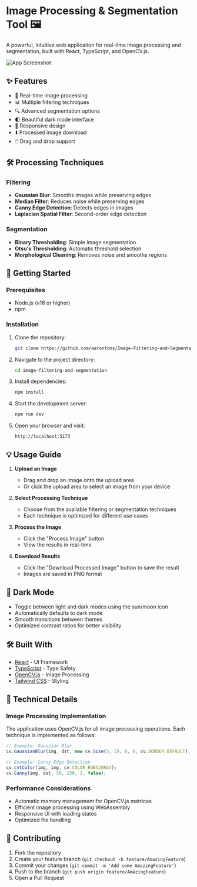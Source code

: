# Image Processing & Segmentation Tool 🖼️

A powerful, intuitive web application for real-time image processing and segmentation, built with React, TypeScript, and OpenCV.js.

![App Screenshot](https://images.unsplash.com/photo-1633419461186-7d40a38105ec?auto=format&fit=crop&q=80&w=1200&h=600)

## ✨ Features

- 🎨 Real-time image processing
- 📊 Multiple filtering techniques
- 🔍 Advanced segmentation options
- 🌓 Beautiful dark mode interface
- 📱 Responsive design
- ⬇️ Processed image download
- 🖱️ Drag and drop support

## 🛠️ Processing Techniques

### Filtering
- **Gaussian Blur**: Smooths images while preserving edges
- **Median Filter**: Reduces noise while preserving edges
- **Canny Edge Detection**: Detects edges in images
- **Laplacian Spatial Filter**: Second-order edge detection

### Segmentation
- **Binary Thresholding**: Simple image segmentation
- **Otsu's Thresholding**: Automatic threshold selection
- **Morphological Cleaning**: Removes noise and smooths regions

## 🚀 Getting Started

### Prerequisites
- Node.js (v18 or higher)
- npm

### Installation

1. Clone the repository:
   ```bash
   git clone https://github.com/aarontoms/Image-Filtering-and-Segmentation.git
   ```

2. Navigate to the project directory:
   ```bash
   cd image-filtering-and-segmentation
   ```

3. Install dependencies:
   ```bash
   npm install
   ```

4. Start the development server:
   ```bash
   npm run dev
   ```

5. Open your browser and visit:
   ```
   http://localhost:5173
   ```

## 💡 Usage Guide

1. **Upload an Image**
   - Drag and drop an image onto the upload area
   - Or click the upload area to select an image from your device

2. **Select Processing Technique**
   - Choose from the available filtering or segmentation techniques
   - Each technique is optimized for different use cases

3. **Process the Image**
   - Click the "Process Image" button
   - View the results in real-time

4. **Download Results**
   - Click the "Download Processed Image" button to save the result
   - Images are saved in PNG format

## 🎨 Dark Mode

- Toggle between light and dark modes using the sun/moon icon
- Automatically defaults to dark mode
- Smooth transitions between themes
- Optimized contrast ratios for better visibility

## 🛠️ Built With

- [React](https://reactjs.org/) - UI Framework
- [TypeScript](https://www.typescriptlang.org/) - Type Safety
- [OpenCV.js](https://docs.opencv.org/4.x/d5/d10/tutorial_js_root.html) - Image Processing
- [Tailwind CSS](https://tailwindcss.com/) - Styling

## 📝 Technical Details

### Image Processing Implementation

The application uses OpenCV.js for all image processing operations. Each technique is implemented as follows:

```typescript
// Example: Gaussian Blur
cv.GaussianBlur(img, dst, new cv.Size(5, 5), 0, 0, cv.BORDER_DEFAULT);

// Example: Canny Edge Detection
cv.cvtColor(img, img, cv.COLOR_RGBA2GRAY);
cv.Canny(img, dst, 50, 150, 3, false);
```

### Performance Considerations

- Automatic memory management for OpenCV.js matrices
- Efficient image processing using WebAssembly
- Responsive UI with loading states
- Optimized file handling

## 🤝 Contributing

1. Fork the repository
2. Create your feature branch (`git checkout -b feature/AmazingFeature`)
3. Commit your changes (`git commit -m 'Add some AmazingFeature'`)
4. Push to the branch (`git push origin feature/AmazingFeature`)
5. Open a Pull Request

